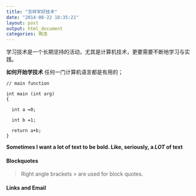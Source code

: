 ```yaml
---
title: "怎样学好技术"
date: "2014-08-22 18:35:21"
layout: post
output: html_document
categories: 陶浩
---
```


学习技术是一个长期坚持的活动，尤其是计算机技术，更要需要不断地学习与实践。

**如何开始学技术**
任何一门计算机语言都是有用的；

```
// main function 

int main (int arg)
{

  int a =0;

  int b =1;

  return a+b;
}
```

**Sometimes I want a lot of text to be bold.
Like, seriously, a _LOT_ of text**

#### Blockquotes

> Right angle brackets &gt; are used for block quotes.

#### Links and Email
